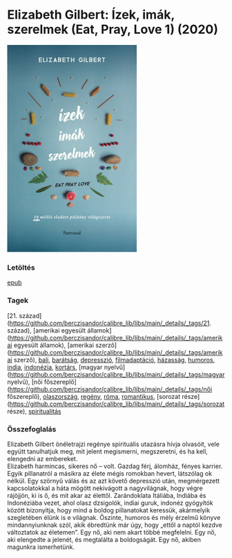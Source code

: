 # <a name="id_802">Elizabeth Gilbert: Ízek, imák, szerelmek (Eat, Pray, Love 1) (2020)</a>
<img src="https://github.com/BercziSandor/calibre_lib/raw/main/libs/main/Elizabeth%20Gilbert/Izek%2C%20imak%2C%20szerelmek%20%28802%29/cover.jpg" alt="cover" width="300"/>

### Letöltés
[epub](https://github.com/BercziSandor/calibre_lib/raw/main/libs/main/Elizabeth%20Gilbert/Izek%2C%20imak%2C%20szerelmek%20%28802%29/Izek%2C%20imak%2C%20szerelmek%20-%20Elizabeth%20Gilbert.epub)

### Tagek
[21. század](https://github.com/berczisandor/calibre_lib/libs/main/_details/_tags/21. század), [amerikai egyesült államok](https://github.com/berczisandor/calibre_lib/libs/main/_details/_tags/amerikai egyesült államok), [amerikai szerző](https://github.com/berczisandor/calibre_lib/libs/main/_details/_tags/amerikai szerző), [bali](https://github.com/berczisandor/calibre_lib/libs/main/_details/_tags/bali), [barátság](https://github.com/berczisandor/calibre_lib/libs/main/_details/_tags/barátság), [depresszió](https://github.com/berczisandor/calibre_lib/libs/main/_details/_tags/depresszió), [filmadaptáció](https://github.com/berczisandor/calibre_lib/libs/main/_details/_tags/filmadaptáció), [házasság](https://github.com/berczisandor/calibre_lib/libs/main/_details/_tags/házasság), [humoros](https://github.com/berczisandor/calibre_lib/libs/main/_details/_tags/humoros), [india](https://github.com/berczisandor/calibre_lib/libs/main/_details/_tags/india), [indonézia](https://github.com/berczisandor/calibre_lib/libs/main/_details/_tags/indonézia), [kortárs](https://github.com/berczisandor/calibre_lib/libs/main/_details/_tags/kortárs), [magyar nyelvű](https://github.com/berczisandor/calibre_lib/libs/main/_details/_tags/magyar nyelvű), [női főszereplő](https://github.com/berczisandor/calibre_lib/libs/main/_details/_tags/női főszereplő), [olaszország](https://github.com/berczisandor/calibre_lib/libs/main/_details/_tags/olaszország), [regény](https://github.com/berczisandor/calibre_lib/libs/main/_details/_tags/regény), [róma](https://github.com/berczisandor/calibre_lib/libs/main/_details/_tags/róma), [romantikus](https://github.com/berczisandor/calibre_lib/libs/main/_details/_tags/romantikus), [sorozat része](https://github.com/berczisandor/calibre_lib/libs/main/_details/_tags/sorozat része), [spiritualitás](https://github.com/berczisandor/calibre_lib/libs/main/_details/_tags/spiritualitás)

### Összefoglalás
<div>
<p>Elizabeth ​Gilbert önéletrajzi regénye spirituális utazásra hívja olvasóit, vele együtt tanulhatjuk meg, mit jelent megismerni, megszeretni, és ha kell, elengedni az embereket.<br>Elizabeth harmincas, sikeres nő – volt. Gazdag férj, álomház, fényes karrier. Egyik pillanatról a másikra az élete mégis romokban hevert, látszólag ok nélkül. Egy szörnyű válás és az azt követő depresszió után, megmérgezett kapcsolatokkal a háta mögött nekivágott a nagyvilágnak, hogy végre rájöjjön, ki is ő, és mit akar az élettől. Zarándoklata Itáliába, Indiába és Indonéziába vezet, ahol olasz dzsigolók, indiai guruk, indonéz gyógyítók között bizonyítja, hogy mind a boldog pillanatokat keressük, akármelyik szegletében élünk is e világnak. Őszinte, humoros és mély érzelmű könyve mindannyiunknak szól, akik ébredtünk már úgy, hogy „ettől a naptól kezdve változtatok az életemen”. Egy nő, aki nem akart többé megfelelni. Egy nő, aki elengedte a jelenét, és megtalálta a boldogságát. Egy nő, akiben magunkra ismerhetünk.</p></div>


